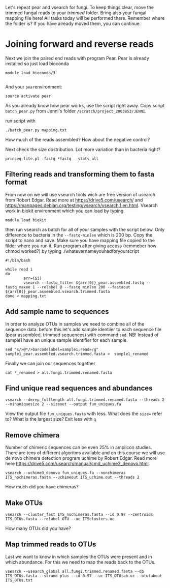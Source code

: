 Let's repeat pear and vsearch for fungi. To keep things clear, move the trimmed fungal reads to your *trimmed* folder. Bring also your fungal mapping file here! All tasks today will be performed there. Remember where the folder is? If you have already moved them, you can continue.


# Joining forward and reverse reads

Next we join the paired end reads with program Pear. Pear is already installed so just load bioconda 

```
module load bioconda/3


```
And your `pear`environment:
```
source activate pear
```

As you already know how pear works, use the script right away. Copy script `batch_pear.py` from Jenni's folder `/scratch/project_2003853/JENNI`. 

run script with
```
./batch_pear.py mapping.txt
```
How much of the reads assembled? How about the negative control?

Next check the size dostribution. Lot more variation than in bacteria right?
```
prinseq-lite.pl -fastq *fastq  -stats_all
```

## Filtering reads and transforming them to fasta format
From now on we will use vsearch tools wich are free version of usearch from Robert Edgar. Read more at https://drive5.com/usearch/ and https://manpages.debian.org/testing/vsearch/vsearch.1.en.html. Vsearch work in biokit environment which you can load by typing


```
module load biokit
```
then run vsearch as batch for all of your samples with the script below. Only difference to bacteria in the ```--fastq-minlen``` which is 200 bp. Copy the script to nano and save. Make sure you have mapping file copied to the filder where you run it. Run program after giving access (remmeber how chmod worked?) by typing ./whatevernameyouhadforyourscript

```
#!/bin/bash

while read i
do
        arr=($i)
        vsearch --fastq_filter ${arr[0]}_pear.assembled.fastq --fastq_maxee 1 --relabel @ --fastq_minlen 200 --fastaout ${arr[0]}_pear.assembled.vsearch.trimmed.fasta
done < mapping.txt
```

## Add sample name to sequences
In order to analyze OTUs in samples we need to combine all of the sequence data. before this let's add sample identiier to each sequence file (pear assembled, trimmed sequences) with command `sed`. NB! Instead of sample1 have an unique sample identifier for each sample. 

```
sed "s/>@*/>barcodelabel=sample1;read=/g"  sample1_pear.assembled.vsearch.trimmed.fasta >  sample1_renamed
```
Finally we can join our sequences together

```
cat *_renamed > all.fungi.trimmed.renamed.fasta
```


## Find unique read sequences and abundances
```
vsearch --derep_fulllength all.fungi.trimmed.renamed.fasta --threads 2 --minuniquesize 2 --sizeout --output fun_uniques.fa
```

View the output file `fun_uniques.fasta` with less. What does the `size=` refer to? What is the largest size? Exit less with `q`

## Remove chimera

Number of chimeric sequences can be even 25% in amplicon studies. There are tens of different algoritms available and on this course we will use de novo chimera detection program uchime by Robert Edgar. Read more here https://drive5.com/usearch/manual/cmd_uchime3_denovo.html. 

```
vsearch --uchime3_denovo fun_uniques.fa --nonchimeras ITS_nochimeras.fasta --uchimeout ITS_uchime.out --threads 2

```
How much did you have chimeras?

## Make OTUs

```
vsearch --cluster_fast ITS_nochimeras.fasta --id 0.97 --centroids ITS_OTUs.fasta --relabel OTU --uc ITSclusters.uc
```
How many OTUs did you have? 

## Map trimmed reads to OTUs

Last we want to know in which samples the OTUs were present and in which abundance. For this we need to map the reads back to the OTUs. 


```
vsearch --usearch_global all.fungi.trimmed.renamed.fasta --db ITS_OTUs.fasta --strand plus --id 0.97 --uc ITS_OTUtab.uc --otutabout ITS_OTUs.txt
```
